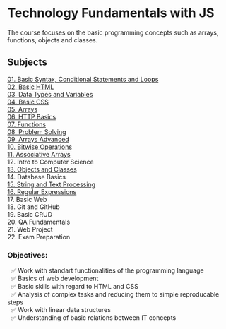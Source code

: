 # Technology Fundamentals with JS 

The course focuses on the basic programming concepts such as arrays, functions, objects and classes.

## Subjects
[01. Basic Syntax, Conditional Statements and Loops](https://github.com/Tony-Ivanova/SoftUni/tree/main/JS%20Courses/01.%20Fundamentals%20Module/01.%20Basics%20Syntax%2C%20Conditional%20Statements%20and%20Loops)  
[02. Basic HTML](https://github.com/Tony-Ivanova/SoftUni/tree/main/JS%20Courses/01.%20Fundamentals%20Module/02.%20Bacis%20HTML)  
[03. Data Types and Variables](https://github.com/Tony-Ivanova/SoftUni/tree/main/JS%20Courses/01.%20Fundamentals%20Module/03.%20Data%20Types%20and%20Variables)  
[04. Basic CSS](https://github.com/Tony-Ivanova/SoftUni/tree/main/JS%20Courses/01.%20Fundamentals%20Module/04.%20Basic%20CSS)  
[05. Arrays](https://github.com/Tony-Ivanova/SoftUni/tree/main/JS%20Courses/01.%20Fundamentals%20Module/05.%20Arrays)  
[06. HTTP Basics](https://github.com/Tony-Ivanova/SoftUni/tree/main/JS%20Courses/01.%20Fundamentals%20Module/06.%20HTTP%20Basics)  
[07. Functions](https://github.com/Tony-Ivanova/SoftUni/tree/main/JS%20Courses/01.%20Fundamentals%20Module/07.%20Functions)  
[08. Problem Solving](https://github.com/Tony-Ivanova/SoftUni/tree/main/JS%20Courses/01.%20Fundamentals%20Module/08.%20Problem%20Solving)  
[09. Arrays Advanced](https://github.com/Tony-Ivanova/SoftUni/tree/main/JS%20Courses/01.%20Fundamentals%20Module/09.%20Arrays%20Advanced)  
[10. Bitwise Operations](https://github.com/Tony-Ivanova/SoftUni/tree/main/JS%20Courses/01.%20Fundamentals%20Module/10.%20Bitwise%20Operations)  
[11. Associative Arrays](https://github.com/Tony-Ivanova/SoftUni/tree/main/JS%20Courses/01.%20Fundamentals%20Module/09.%20Arrays%20Advanced)  
12. Intro to Computer Science    
[13. Objects and Classes](https://github.com/Tony-Ivanova/SoftUni/tree/main/JS%20Courses/01.%20Fundamentals%20Module/11.%20Objects%20and%20Classes)  
14. Database Basics    
[15. String and Text Processing](https://github.com/Tony-Ivanova/SoftUni/tree/main/JS%20Courses/01.%20Fundamentals%20Module/12.%20Strings%20and%20RegEx)  
[16. Regular Expressions](https://github.com/Tony-Ivanova/SoftUni/tree/main/JS%20Courses/01.%20Fundamentals%20Module/12.%20Strings%20and%20RegEx)  
17. Basic Web  
18. Git and GitHub    
19. Basic CRUD  
20. QA Fundamentals  
21. Web Project   
22. Exam Preparation    



### Objectives:  
 &nbsp; :white_check_mark: Work with standart functionalities of the programming language    
 &nbsp; :white_check_mark: Basics of web development  
 &nbsp; :white_check_mark: Basic skills with regard to HTML and CSS  
 &nbsp; :white_check_mark: Analysis of complex tasks and reducing them to simple reproducable steps  
 &nbsp; :white_check_mark: Work with linear data structures  
 &nbsp; :white_check_mark: Understanding of basic relations between IT concepts  

